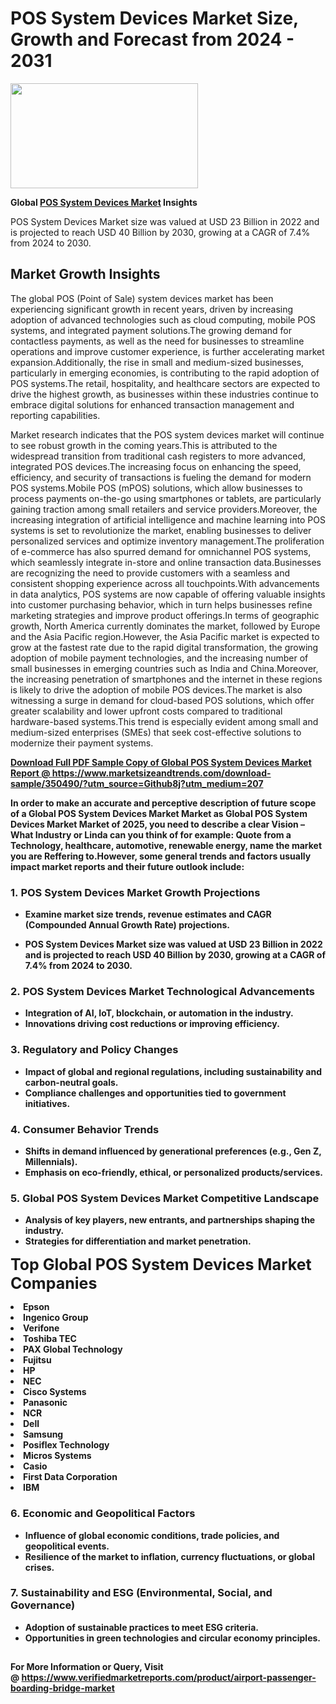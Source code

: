 <H1>POS System Devices Market Size, Growth and Forecast from 2024 - 2031</H1><img class="aligncenter size-medium wp-image-584254" src="https://thirdeyenews.in/wp-content/uploads/2024/09/Global-Market-Research-300x168.jpeg" alt="" width="300" height="168" /><p><strong>Global&nbsp;<a href="https://www.marketsizeandtrends.com/download-sample/350490/?utm_source=Github8j?utm_medium=207">POS System Devices Market</a> Insights</strong></p><p>POS System Devices Market size was valued at USD 23 Billion in 2022 and is projected to reach USD 40 Billion by 2030, growing at a CAGR of 7.4% from 2024 to 2030.</p><p><h2>Market Growth Insights</h2> <p>The global POS (Point of Sale) system devices market has been experiencing significant growth in recent years, driven by increasing adoption of advanced technologies such as cloud computing, mobile POS systems, and integrated payment solutions.The growing demand for contactless payments, as well as the need for businesses to streamline operations and improve customer experience, is further accelerating market expansion.Additionally, the rise in small and medium-sized businesses, particularly in emerging economies, is contributing to the rapid adoption of POS systems.The retail, hospitality, and healthcare sectors are expected to drive the highest growth, as businesses within these industries continue to embrace digital solutions for enhanced transaction management and reporting capabilities.</p> <p><strong><a href="download-sample-link"></a></strong></p> <p>Market research indicates that the POS system devices market will continue to see robust growth in the coming years.This is attributed to the widespread transition from traditional cash registers to more advanced, integrated POS devices.The increasing focus on enhancing the speed, efficiency, and security of transactions is fueling the demand for modern POS systems.Mobile POS (mPOS) solutions, which allow businesses to process payments on-the-go using smartphones or tablets, are particularly gaining traction among small retailers and service providers.Moreover, the increasing integration of artificial intelligence and machine learning into POS systems is set to revolutionize the market, enabling businesses to deliver personalized services and optimize inventory management.The proliferation of e-commerce has also spurred demand for omnichannel POS systems, which seamlessly integrate in-store and online transaction data.Businesses are recognizing the need to provide customers with a seamless and consistent shopping experience across all touchpoints.With advancements in data analytics, POS systems are now capable of offering valuable insights into customer purchasing behavior, which in turn helps businesses refine marketing strategies and improve product offerings.In terms of geographic growth, North America currently dominates the market, followed by Europe and the Asia Pacific region.However, the Asia Pacific market is expected to grow at the fastest rate due to the rapid digital transformation, the growing adoption of mobile payment technologies, and the increasing number of small businesses in emerging countries such as India and China.Moreover, the increasing penetration of smartphones and the internet in these regions is likely to drive the adoption of mobile POS devices.The market is also witnessing a surge in demand for cloud-based POS solutions, which offer greater scalability and lower upfront costs compared to traditional hardware-based systems.This trend is especially evident among small and medium-sized enterprises (SMEs) that seek cost-effective solutions to modernize their payment systems.<p><strong><a href="get-more-link"></p><p><span class=""><strong>Download Full PDF Sample Copy of Global POS System Devices Market Report</strong> @ <a href="https://www.marketsizeandtrends.com/download-sample/350490/?utm_source=Github8j?utm_medium=207" target="_blank">https://www.marketsizeandtrends.com/download-sample/350490/?utm_source=Github8j?utm_medium=207</a></span></p><p>In order to make an accurate and perceptive description of future scope of a Global&nbsp;POS System Devices Market Market as Global&nbsp;POS System Devices Market Market of 2025, you need to describe a clear Vision &ndash; What Industry or Linda can you think of for example: Quote from a Technology, healthcare, automotive, renewable energy, name the market you are Reffering to.However, some general trends and factors usually impact market reports and their future outlook include:</p><h3>1.&nbsp;<strong>POS System Devices Market Growth Projections</strong></h3><ul><li>Examine market size trends, revenue estimates and CAGR (Compounded Annual Growth Rate) projections.</li><li><p>POS System Devices Market size was valued at USD 23 Billion in 2022 and is projected to reach USD 40 Billion by 2030, growing at a CAGR of 7.4% from 2024 to 2030.</p></li></ul><h3>2.&nbsp;<strong>POS System Devices Market Technological Advancements</strong></h3><ul><li>Integration of AI, IoT, blockchain, or automation in the industry.</li><li>Innovations driving cost reductions or improving efficiency.</li></ul><h3>3.&nbsp;<strong>Regulatory and Policy Changes</strong></h3><ul><li>Impact of global and regional regulations, including sustainability and carbon-neutral goals.</li><li>Compliance challenges and opportunities tied to government initiatives.</li></ul><h3>4.&nbsp;<strong>Consumer Behavior Trends</strong></h3><ul><li>Shifts in demand influenced by generational preferences (e.g., Gen Z, Millennials).</li><li>Emphasis on eco-friendly, ethical, or personalized products/services.</li></ul><h3>5.&nbsp;<strong>Global POS System Devices Market Competitive Landscape</strong></h3><ul><li>Analysis of key players, new entrants, and partnerships shaping the industry.</li><li>Strategies for differentiation and market penetration.</li></ul><p data-pm-slice="1 1 []"><span style="color: inherit; font-family: inherit; font-size: 25px;">Top Global POS System Devices Market Companies</span></p><div class="" data-test-id=""><p><li>Epson</li><li> Ingenico Group</li><li> Verifone</li><li> Toshiba TEC</li><li> PAX Global Technology</li><li> Fujitsu</li><li> HP</li><li> NEC</li><li> Cisco Systems</li><li> Panasonic</li><li> NCR</li><li> Dell</li><li> Samsung</li><li> Posiflex Technology</li><li> Micros Systems</li><li> Casio</li><li> First Data Corporation</li><li> IBM</li></p></div><h3>6.&nbsp;<strong>Economic and Geopolitical Factors</strong></h3><ul><li>Influence of global economic conditions, trade policies, and geopolitical events.</li><li>Resilience of the market to inflation, currency fluctuations, or global crises.</li></ul><h3>7.&nbsp;<strong>Sustainability and ESG (Environmental, Social, and Governance)</strong></h3><ul><li>Adoption of sustainable practices to meet ESG criteria.</li><li>Opportunities in green technologies and circular economy principles.</li></ul><h2><strong style="font-size: 14px;">For More Information or Query, Visit @&nbsp;</strong><a style="background-color: #ffffff; font-size: 14px;" href="https://www.marketsizeandtrends.com/report/pos-system-devices-market/" target="_blank">https://www.verifiedmarketreports.com/product/airport-passenger-boarding-bridge-market</a></h2>